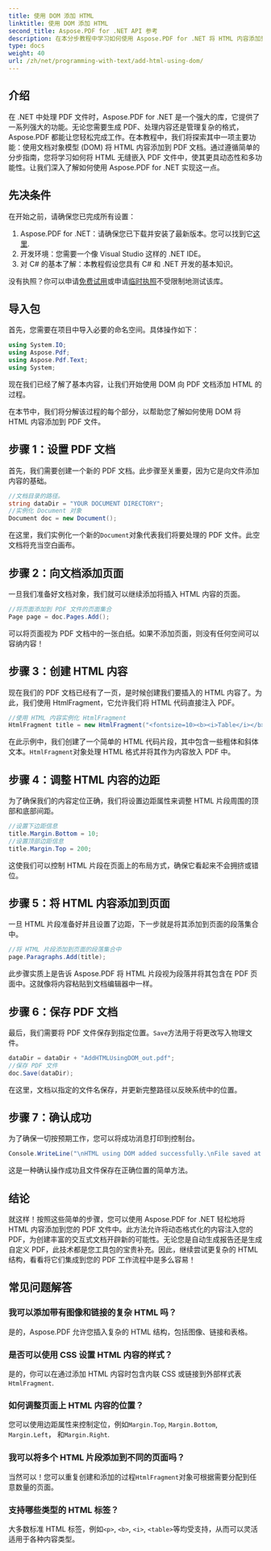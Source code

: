 ```yaml
---
title: 使用 DOM 添加 HTML
linktitle: 使用 DOM 添加 HTML
second_title: Aspose.PDF for .NET API 参考
description: 在本分步教程中学习如何使用 Aspose.PDF for .NET 将 HTML 内容添加到 PDF 文档。使用动态 HTML 格式轻松增强您的 PDF 文件。
type: docs
weight: 40
url: /zh/net/programming-with-text/add-html-using-dom/
---
```

## 介绍

在 .NET 中处理 PDF 文件时，Aspose.PDF for .NET 是一个强大的库，它提供了一系列强大的功能。无论您需要生成 PDF、处理内容还是管理复杂的格式，Aspose.PDF 都能让您轻松完成工作。在本教程中，我们将探索其中一项主要功能：使用文档对象模型 (DOM) 将 HTML 内容添加到 PDF 文档。通过遵循简单的分步指南，您将学习如何将 HTML 无缝嵌入 PDF 文件中，使其更具动态性和多功能性。让我们深入了解如何使用 Aspose.PDF for .NET 实现这一点。

## 先决条件

在开始之前，请确保您已完成所有设置：

1.  Aspose.PDF for .NET：请确保您已下载并安装了最新版本。您可以找到它[这里](https://releases.aspose.com/pdf/net/).
2. 开发环境：您需要一个像 Visual Studio 这样的 .NET IDE。
3. 对 C# 的基本了解：本教程假设您具有 C# 和 .NET 开发的基本知识。

没有执照？你可以申请[免费试用](https://releases.aspose.com/)或申请[临时执照](https://purchase.aspose.com/temporary-license/)不受限制地测试该库。

## 导入包

首先，您需要在项目中导入必要的命名空间。具体操作如下：

```csharp
using System.IO;
using Aspose.Pdf;
using Aspose.Pdf.Text;
using System;
```

现在我们已经了解了基本内容，让我们开始使用 DOM 向 PDF 文档添加 HTML 的过程。

在本节中，我们将分解该过程的每个部分，以帮助您了解如何使用 DOM 将 HTML 内容添加到 PDF 文件。

## 步骤 1：设置 PDF 文档

首先，我们需要创建一个新的 PDF 文档。此步骤至关重要，因为它是向文件添加内容的基础。

```csharp
//文档目录的路径。
string dataDir = "YOUR DOCUMENT DIRECTORY";
//实例化 Document 对象
Document doc = new Document();
```

在这里，我们实例化一个新的`Document`对象代表我们将要处理的 PDF 文件。此空文档将充当空白画布。

## 步骤 2：向文档添加页面

一旦我们准备好文档对象，我们就可以继续添加将插入 HTML 内容的页面。

```csharp
//将页面添加到 PDF 文件的页面集合
Page page = doc.Pages.Add();
```

可以将页面视为 PDF 文档中的一张白纸。如果不添加页面，则没有任何空间可以容纳内容！

## 步骤 3：创建 HTML 内容

现在我们的 PDF 文档已经有了一页，是时候创建我们要插入的 HTML 内容了。为此，我们使用 HtmlFragment，它允许我们将 HTML 代码直接注入 PDF。

```csharp
//使用 HTML 内容实例化 HtmlFragment
HtmlFragment title = new HtmlFragment("<fontsize=10><b><i>Table</i></b></fontsize>");
```

在此示例中，我们创建了一个简单的 HTML 代码片段，其中包含一些粗体和斜体文本。`HtmlFragment`对象处理 HTML 格式并将其作为内容放入 PDF 中。

## 步骤 4：调整 HTML 内容的边距

为了确保我们的内容定位正确，我们将设置边距属性来调整 HTML 片段周围的顶部和底部间距。

```csharp
//设置下边距信息
title.Margin.Bottom = 10;
//设置顶部边距信息
title.Margin.Top = 200;
```

这使我们可以控制 HTML 片段在页面上的布局方式，确保它看起来不会拥挤或错位。

## 步骤 5：将 HTML 内容添加到页面

一旦 HTML 片段准备好并且设置了边距，下一步就是将其添加到页面的段落集合中。

```csharp
//将 HTML 片段添加到页面的段落集合中
page.Paragraphs.Add(title);
```

此步骤实质上是告诉 Aspose.PDF 将 HTML 片段视为段落并将其包含在 PDF 页面中。这就像将内容粘贴到文档编辑器中一样。

## 步骤 6：保存 PDF 文档

最后，我们需要将 PDF 文件保存到指定位置。`Save`方法用于将更改写入物理文件。

```csharp
dataDir = dataDir + "AddHTMLUsingDOM_out.pdf";
//保存 PDF 文件
doc.Save(dataDir);
```

在这里，文档以指定的文件名保存，并更新完整路径以反映系统中的位置。

## 步骤 7：确认成功

为了确保一切按预期工作，您可以将成功消息打印到控制台。

```csharp
Console.WriteLine("\nHTML using DOM added successfully.\nFile saved at " + dataDir);
```

这是一种确认操作成功且文件保存在正确位置的简单方法。

## 结论

就这样！按照这些简单的步骤，您可以使用 Aspose.PDF for .NET 轻松地将 HTML 内容添加到您的 PDF 文件中。此方法允许将动态格式化的内容注入您的 PDF，为创建丰富的交互式文档开辟新的可能性。无论您是自动生成报告还是生成自定义 PDF，此技术都是您工具包的宝贵补充。因此，继续尝试更复杂的 HTML 结构，看看将它们集成到您的 PDF 工作流程中是多么容易！

## 常见问题解答

### 我可以添加带有图像和链接的复杂 HTML 吗？
是的，Aspose.PDF 允许您插入复杂的 HTML 结构，包括图像、链接和表格。

### 是否可以使用 CSS 设置 HTML 内容的样式？
是的，你可以在通过添加 HTML 内容时包含内联 CSS 或链接到外部样式表`HtmlFragment`.

### 如何调整页面上 HTML 内容的位置？
您可以使用边距属性来控制定位，例如`Margin.Top`, `Margin.Bottom`, `Margin.Left`， 和`Margin.Right`.

### 我可以将多个 HTML 片段添加到不同的页面吗？
当然可以！您可以重复创建和添加的过程`HtmlFragment`对象可根据需要分配到任意数量的页面。

### 支持哪些类型的 HTML 标签？
大多数标准 HTML 标签，例如`<p>`, `<b>`, `<i>`, `<table>`等均受支持，从而可以灵活适用于各种内容类型。